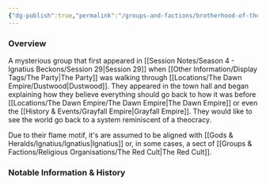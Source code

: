 ```yaml
---
{"dg-publish":true,"permalink":"/groups-and-factions/brotherhood-of-the-sun/","updated":"2025-03-01T21:15:12.959+00:00"}
---
```


### Overview
A mysterious group that first appeared in [[Session Notes/Season 4 - Ignatius Beckons/Session 29\|Session 29]] when [[Other Information/Display Tags/The Party\|The Party]] was walking through [[Locations/The Dawn Empire/Dustwood\|Dustwood]]. They appeared in the town hall and began explaining how they believe everything should go back to how it was before [[Locations/The Dawn Empire/The Dawn Empire\|The Dawn Empire]] or even the [[History & Events/Grayfall Empire\|Grayfall Empire]]. They would like to see the world go back to a system reminiscent of a theocracy. 

Due to their flame motif, it's are assumed to be aligned with [[Gods & Heralds/Ignatius/Ignatius\|Ignatius]] or, in some cases, a sect of [[Groups & Factions/Religious Organisations/The Red Cult\|The Red Cult]]. 

### Notable Information & History 
